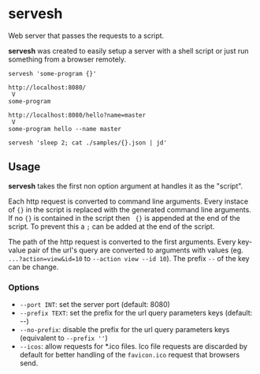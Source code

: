 # servesh

Web server that passes the requests to a script.

**servesh** was created to easily setup a server with a shell script or just run something from a browser remotely.

```
servesh 'some-program {}'
```

```
http://localhost:8080/
 V
some-program
```

```
http://localhost:8080/hello?name=master
 V
some-program hello --name master
```

```
servesh 'sleep 2; cat ./samples/{}.json | jd'
```

## Usage

**servesh** takes the first non option argument at handles it as the "script".

Each http request is converted to command line arguments. Every instace of `{}` in the script is replaced with the generated command line arguments. If no `{}` is contained in the script then ` {}` is appended at the end of the script. To prevent this a `;` can be added at the end of the script.

The path of the http request is converted to the first arguments. Every key-value pair of the url's query are converted to arguments with values (eg. `...?action=view&id=10` to `--action view --id 10`). The prefix `--` of the key can be change.

### Options

- `--port INT`: set the server port (default: 8080)
- `--prefix TEXT`: set the prefix for the url query parameters keys (default: --)
- `--no-prefix`: disable the prefix for the url query parameters keys (equivalent to `--prefix ''`)
- `--icos`: allow requests for *.ico files. Ico file requests are discarded by default for better handling of the `favicon.ico` request that browsers send.
